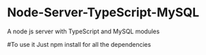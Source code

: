 # Node-Server-TypeScript-MySQL
A node js server with TypeScript and MySQL modules 

#To use it 
Just npm install for all the dependencies
